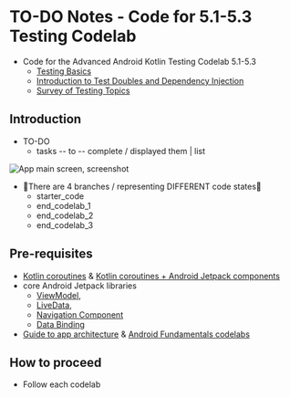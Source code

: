 TO-DO Notes - Code for 5.1-5.3 Testing Codelab
============================================================================

* Code for the Advanced Android Kotlin Testing Codelab 5.1-5.3
  * [Testing Basics](https://codelabs.developers.google.com/codelabs/advanced-android-kotlin-training-testing-basics)
  * [Introduction to Test Doubles and Dependency Injection](https://codelabs.developers.google.com/codelabs/advanced-android-kotlin-training-testing-test-doubles)
  * [Survey of Testing Topics](https://codelabs.developers.google.com/codelabs/advanced-android-kotlin-training-testing-survey)

Introduction
------------

* TO-DO
  * tasks -- to -- complete / displayed them | list

![App main screen, screenshot](screenshot.png)

* 👀There are 4 branches / representing DIFFERENT code states👀
  * starter_code
  * end_codelab_1
  * end_codelab_2
  * end_codelab_3


Pre-requisites
--------------

* [Kotlin coroutines](https://developer.android.com/kotlin/coroutines) & [Kotlin coroutines + Android Jetpack components](https://developer.android.com/topic/libraries/architecture/coroutines)
* core Android Jetpack libraries
  * [ViewModel](https://developer.android.com/topic/libraries/architecture/viewmodel),
  * [LiveData](https://developer.android.com/topic/libraries/architecture/livedata),
  * [Navigation Component](https://developer.android.com/guide/navigation)
  * [Data Binding](https://developer.android.com/topic/libraries/data-binding)
* [Guide to app architecture](https://developer.android.com/jetpack/docs/guide) & [Android Fundamentals codelabs](https://developer.android.com/courses/kotlin-android-fundamentals/toc)


How to proceed
---------------

* Follow each codelab
